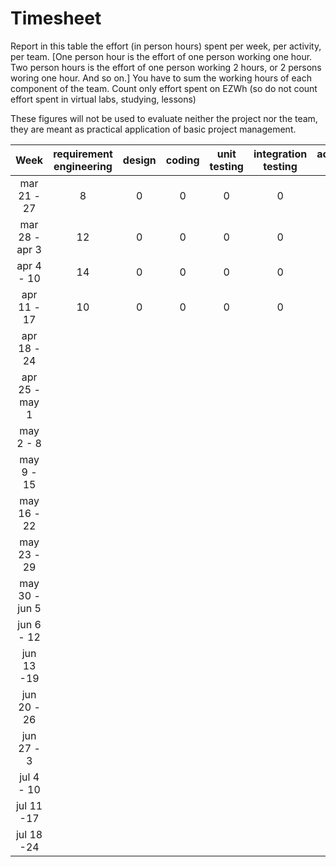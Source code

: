 # Timesheet

Report in this table the effort (in person hours) spent per week, per activity, per team. 
[One person hour is the effort of one person working one hour.
Two person hours is the effort of one person working 2 hours, or 2 persons woring one hour. And so on.]
You have to sum the working hours of each component of the team.
Count only effort spent on EZWh (so do not count effort spent in virtual labs, studying, lessons)

These figures will not be used to evaluate neither the project nor the team, they are meant as practical application of basic project management.

| Week | requirement engineering | design | coding | unit testing | integration testing | acceptance testing | management | git maven |
|:-----------:|:--------:|:-----------:|:-----------:|:----------:|:------------:|:---------------:|:-------------:|:--------------:|
| mar 21 - 27       | 8 | 0 | 0 | 0 | 0 | 0 | 0 | 0 |
| mar 28 - apr 3    | 12 | 0 | 0 | 0 | 0 | 0 | 0 | 0 |
| apr 4 - 10        | 14 | 0 | 0 | 0 | 0 | 0 | 0 | 0 |
| apr 11 - 17       | 10 |0 | 0 | 0 | 0 | 0 | 0 | 0 | 
| apr 18 - 24       | | | | | | | | | 
| apr 25 - may 1    | | | | | | | | | 
| may 2 - 8         | | | | | | | | | 
| may 9 - 15        | | | | | | | | | 
| may 16 - 22       | | | | | | | | | 
| may 23 - 29       | | | | | | | | | 
| may 30 - jun 5    | | | | | | | | | 
| jun 6 - 12        | | | | | | | | | 
| jun 13 -19        | | | | | | | | | 
| jun 20 - 26       | | | | | | | | | 
| jun 27 - 3        | | | | | | | | | 
| jul 4 - 10        | | | | | | | | | 
| jul 11 -17        | | | | | | | | |
| jul 18 -24        | | | | | | | | |
